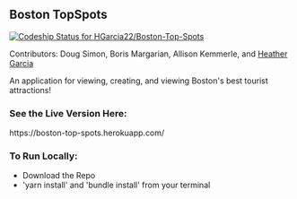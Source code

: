 <h2>Boston TopSpots</h2>

[![Codeship Status for HGarcia22/Boston-Top-Spots](https://app.codeship.com/projects/f0750a00-474f-0137-cd63-3a91933c600e/status?branch=master)](https://app.codeship.com/projects/337461)

Contributors: Doug Simon, Boris Margarian, Allison Kemmerle, and <a href="https://github.com/HGarcia22/">Heather Garcia</a>

An application for viewing, creating, and viewing Boston's best tourist attractions!

<h3>See the Live Version Here:</h3>
https://boston-top-spots.herokuapp.com/

<h3>To Run Locally:</h3>
<ul>
  <li>Download the Repo</li>
  <li>'yarn install' and 'bundle install' from your terminal</li>
  
</ul>
